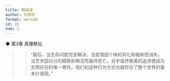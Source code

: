 ```yaml
---
title: 朝闻道
author: 刘慈欣
format: weread
id: 15
num: 1
---
```


◆ 第3章 真理祭坛

>> “最后，当生存问题完全解决，当爱情因个体的异化和融和而消失，当艺术因过分的精致和晦涩而最终死亡，对宇宙终极美的追求便成为文明存在的唯一寄托，他们的这种行为方式也就符合了整个世界的基本价值观。”

